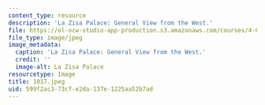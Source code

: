 ```yaml
---
content_type: resource
description: 'La Zisa Palace: General View from the West.'
file: https://ol-ocw-studio-app-production.s3.amazonaws.com/courses/4-615-the-architecture-of-cairo-spring-2002/599f2ac373cfe2da137e1225aa52b7ad_1017.jpeg
file_type: image/jpeg
image_metadata:
  caption: 'La Zisa Palace: General View from the West.'
  credit: ''
  image-alt: La Zisa Palace
resourcetype: Image
title: 1017.jpeg
uid: 599f2ac3-73cf-e2da-137e-1225aa52b7ad
---
```

